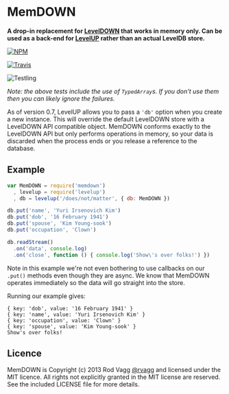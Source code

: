 # MemDOWN

**A drop-in replacement for [LevelDOWN](https://github.com/rvagg/node-leveldown) that works in memory only. Can be used as a back-end for [LevelUP](https://github.com/rvagg/node-levelup) rather than an actual LevelDB store.**

[![NPM](https://nodei.co/npm/memdown.png?compact=true)](https://nodei.co/npm/memdown/) 

[![Travis](https://secure.travis-ci.org/rvagg/memdown.png)](http://travis-ci.org/rvagg/memdown)

![Testling](https://ci.testling.com/rvagg/memdown.png)

*Note: the above tests include the use of `TypedArray`s. If you don't use them then you can likely ignore the failures.*

As of version 0.7, LevelUP allows you to pass a `'db'` option when you create a new instance. This will override the default LevelDOWN store with a LevelDOWN API compatible object. MemDOWN conforms exactly to the LevelDOWN API but only performs operations in memory, so your data is discarded when the process ends or you release a reference to the database.

## Example

```js
var MemDOWN = require('memdown')
  , levelup = require('levelup')
  , db = levelup('/does/not/matter', { db: MemDOWN })

db.put('name', 'Yuri Irsenovich Kim')
db.put('dob', '16 February 1941')
db.put('spouse', 'Kim Young-sook')
db.put('occupation', 'Clown')

db.readStream()
  .on('data', console.log)
  .on('close', function () { console.log('Show\'s over folks!') })
```

Note in this example we're not even bothering to use callbacks on our `.put()` methods even though they are async. We know that MemDOWN operates immediately so the data will go straight into the store.

Running our example gives:

```
{ key: 'dob', value: '16 February 1941' }
{ key: 'name', value: 'Yuri Irsenovich Kim' }
{ key: 'occupation', value: 'Clown' }
{ key: 'spouse', value: 'Kim Young-sook' }
Show's over folks!
```

## Licence

MemDOWN is Copyright (c) 2013 Rod Vagg [@rvagg](https://twitter.com/rvagg) and licensed under the MIT licence. All rights not explicitly granted in the MIT license are reserved. See the included LICENSE file for more details.
